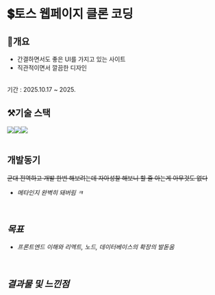 # 💲토스 웹페이지 클론 코딩 
## 🔁개요
- 간결하면서도 좋은 UI를 가지고 있는 사이트
- 직관적이면서 깔끔한 디자인
<br>
기간 : 2025.10.17 ~ 2025.
<br>

## ⚒️기술 스택
<div style="display:flex; justify-contents: center;">
  <img src="https://img.shields.io/badge/HTML5-E34F26?style=for-the-badge&logo=html5&logoColor=white">
  <img src="https://img.shields.io/badge/CSS3-1572B6?style=for-the-badge&logo=css3&logoColor=white">
  <img src="https://img.shields.io/badge/JavaScript-323330?style=for-the-badge&logo=javascript&logoColor=F7DF1E">
</div>
<br>

## 개발동기 
~~군대 전역하고 개발 한번 해보려는데 자아성찰 해보니 할 줄 아는게 아무것도 없다~~
- <em>메타인지 완벽히 돼버림 ㅋ
<br>

## 목표
- 프론트엔드 이해와 리엑트, 노드, 데이터베이스의 확장의 발돋움
<br>

## 결과물 및 느낀점

<br>
